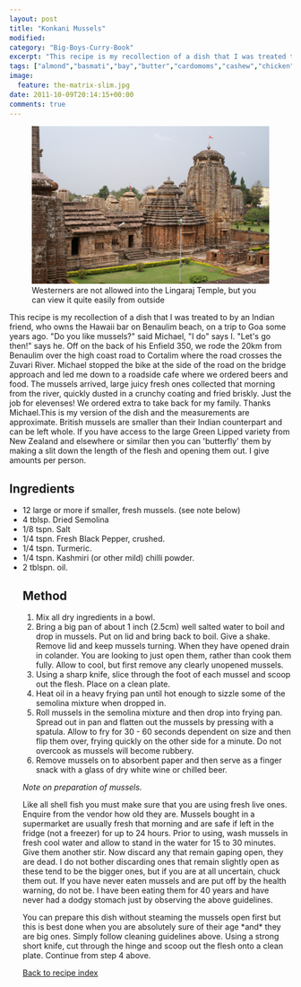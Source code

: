 ```yaml
---
layout: post
title: "Konkani Mussels"
modified:
category: "Big-Boys-Curry-Book"
excerpt: "This recipe is my recollection of a dish that I was treated to by an"
tags: ["almond","basmati","bay","butter","cardomoms","cashew","chicken","cinnamon","cloves","cumin","ghee","lamb","mace","nuts","pepper","rice","saffron","turmeric"]
image:
  feature: the-matrix-slim.jpg
date: 2011-10-09T20:14:15+00:00
comments: true
---
```


<figure>
	<a href="/images/bbcb/pict1561.jpg" alt="Lingaraj Temple, Bhubaneswar, Orissa, India" title="Lingaraj Temple, Bhubaneswar, Orissa, India &#169; Ashley Kitson 13/09/2011"><img src="/images/bbcb/pict1561.jpg"/></a>
	<figcaption>Westerners are not allowed into the Lingaraj Temple, but you can view it quite easily from outside</figcaption>
</figure>

This recipe is my recollection of a dish that I was treated to by an Indian friend, who owns the Hawaii bar on Benaulim beach, on a trip to Goa some years ago. "Do you like mussels?" said Michael, "I do" says I. "Let's go then!" says he. Off on the back of his Enfield 350, we rode the 20km from Benaulim over the high coast road to Cortalim where the road crosses the Zuvari River. Michael stopped the bike at the side of the road on the bridge approach and led me down to a roadside cafe where we ordered beers and food. The mussels arrived, large juicy fresh ones collected that morning from the river, quickly dusted in a crunchy coating and fried briskly. Just the job for elevenses! We ordered extra to take back for my family. Thanks Michael.This is my version of the dish and the measurements are approximate. British mussels are smaller than their Indian counterpart and can be left whole. If you have access to the large Green Lipped variety from New Zealand and elsewhere or similar then you can 'butterfly' them by making a slit down the length of the flesh and opening them out. I give amounts per person.
        
## Ingredients
        
<ul><li>12 large or more if smaller, fresh mussels. (see note below)</li><li>4 tblsp. Dried Semolina</li><li>1/8 tspn. Salt</li><li>1/4 tspn. Fresh Black Pepper, crushed.</li><li>1/4 tspn. Turmeric.</li><li>1/4 tspn. Kashmiri (or other mild) chilli powder.</li><li>2 tblspn. oil.</li></uk>
        
## Method

<ol><li>Mix all dry ingredients in a bowl.</li><li>Bring a big pan of about 1 inch (2.5cm) well salted water to boil and drop in mussels.  Put on lid and bring back to boil.  Give a shake.  Remove lid and keep mussels turning.  When they have opened drain in colander.  You are looking to just open them, rather than cook them fully.  Allow to cool, but first remove any clearly unopened mussels.</li><li>Using a sharp knife, slice through the foot of each mussel and scoop out the flesh.   Place on a clean plate.</li><li>Heat oil in a heavy frying pan until hot enough to sizzle some of the semolina mixture  when dropped in.</li><li>Roll mussels in the semolina mixture and then drop into frying pan. Spread out in pan and flatten out the mussels by pressing with a spatula.  Allow to  fry for 30 - 60 seconds dependent on size and then flip them over, frying quickly on the other side for a  minute. Do not overcook as mussels will become rubbery.</li><li>Remove mussels on to absorbent paper and then serve as a finger snack with a glass of dry white wine or chilled beer. </li></ol><p><em>Note on preparation of mussels.</em></p><p>Like all shell fish you must make sure that you are using fresh live ones. Enquire from the vendor how old they are. Mussels bought in a supermarket are usually fresh that morning and are safe if left in the fridge (not a freezer) for up to 24 hours. Prior to using, wash mussels in fresh cool water and allow to stand in the water for 15 to 30 minutes. Give them another stir. Now discard any that remain gaping open, they are dead. I do not bother discarding ones that remain slightly open as these tend to be the bigger ones, but if you are at all uncertain, chuck them out. If you have never eaten mussels and are put off by the health warning, do not be. I have been eating them for 40 years and have never had a dodgy stomach just by observing the above guidelines.</p><p>You can prepare this dish without steaming the mussels open first but this is best done when you are absolutely sure of their age *and* they are big ones.  Simply follow cleaning guidelines above.  Using a strong short knife, cut through the hinge and scoop out the flesh onto a clean plate. Continue from step 4 above.</p>   

<a href="/bbcb">Back to recipe index</a>      